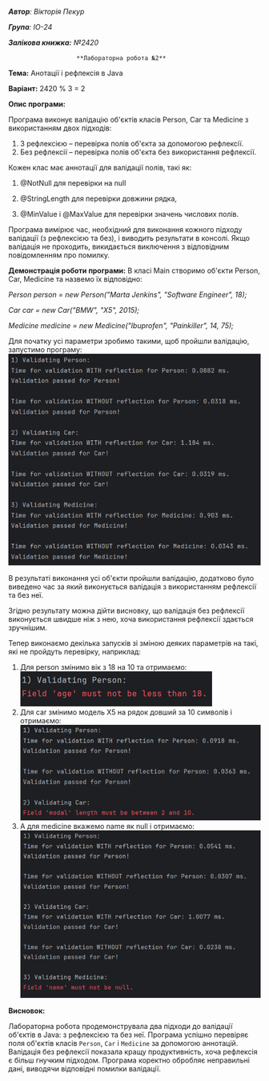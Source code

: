 _**Автор**: Вікторія Пекур_

_**Група**: ІО-24_

_**Залікова книжка:** №2420_


                       **Лабораторна робота №2**

**Тема:** Анотації і рефлексія в Java

**Варіант:** 2420 % 3 = 2

**Опис програми:**

Програма виконує валідацію об'єктів класів Person, Car та Medicine з використанням двох підходів:

1) З рефлексією – перевірка полів об'єкта за допомогою рефлексії.
2) Без рефлексії – перевірка полів об'єкта без використання рефлексії.


Кожен клас має аннотації для валідації полів, такі як:

1) @NotNull для перевірки на null

2) @StringLength для перевірки довжини рядка,

3) @MinValue і @MaxValue для перевірки значень числових полів.


Програма вимірює час, необхідний для виконання кожного підходу валідації (з рефлексією та без), і виводить результати в консолі. Якщо валідація не проходить, викидається виключення з відповідним повідомленням про помилку.

**Демонстрація роботи програми:**
В класі Main створимо об'єкти Person, Car, Medicine та назвемо їх відповідно:

_Person person = new Person("Marta Jenkins", "Software Engineer", 18);_

_Car car = new Car("BMW", "X5", 2015);_

_Medicine medicine = new Medicine("Ibuprofen", "Painkiller", 14, 75);_

Для початку усі параметри зробимо такими, щоб пройшли валідацію, запустимо програму:
![img.png](img.png)

В результаті виконання усі об'єкти пройшли валідацію, додатково було виведено час за який виконується валідація з використанням рефлексії та без неї.

Згідно результату можна дійти висновку, що валідація без рефлексії виконується швидше ніж з нею, хоча використання рефлексії здається зручнішим.

Тепер виконаємо декілька запусків зі зміною деяких параметрів на такі, які не пройдуть перевірку, наприклад:

1) Для person змінимо вік з 18 на 10 та отримаємо:
![img_1.png](img_1.png)
2) Для car змінимо модель X5 на рядок довший за 10 символів і отримаємо:
![img_2.png](img_2.png)
3) А для medicine вкажемо name як null і отримаємо:
![img_3.png](img_3.png)

**Висновок:**

Лабораторна робота продемонструвала два підходи до валідації об'єктів в Java: з рефлексією та без неї. Програма успішно перевіряє поля об'єктів класів `Person`, `Car` і `Medicine` за допомогою аннотацій. Валідація без рефлексії показала кращу продуктивність, хоча рефлексія є більш гнучким підходом. Програма коректно обробляє неправильні дані, виводячи відповідні помилки валідації.


